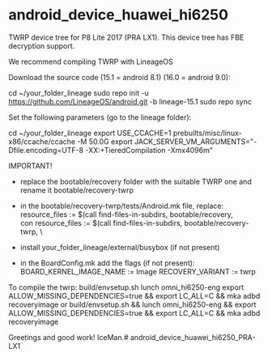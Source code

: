 # android_device_huawei_hi6250
TWRP device tree for  P8 Lite 2017 (PRA LX1).
This device tree has FBE decryption support.

We recommend compiling TWRP with LineageOS

Download the source code (15.1 = android 8.1) (16.0 = android 9.0):

cd ~/your_folder_lineage
sudo repo init -u https://github.com/LineageOS/android.git -b lineage-15.1
sudo repo sync

Set the following parameters (go to the lineage folder):

cd ~/your_folder_lineage
export USE_CCACHE=1
prebuilts/misc/linux-x86/ccache/ccache -M 50.0G
export JACK_SERVER_VM_ARGUMENTS="-Dfile.encoding=UTF-8 -XX:+TieredCompilation -Xmx4096m"

IMPORTANT!
- replace the bootable/recovery folder with the suitable TWRP one and rename it bootable/recovery-twrp
- in the bootable/recovery-twrp/tests/Android.mk file, replace:
	resource_files := $(call find-files-in-subdirs, bootable/recovery, \
	con
	resource_files := $(call find-files-in-subdirs, bootable/recovery-twrp, \
	
- install your_folder_lineage/external/busybox (if not present)
- in the BoardConfig.mk add the flags (if not present):
	BOARD_KERNEL_IMAGE_NAME := Image
	RECOVERY_VARIANT := twrp
	
To compile the twrp:
build/envsetup.sh
lunch omni_hi6250-eng
export ALLOW_MISSING_DEPENDENCIES=true && export LC_ALL=C && mka adbd recoveryimage
or
build/envsetup.sh && lunch omni_hi6250-eng && export ALLOW_MISSING_DEPENDENCIES=true && export LC_ALL=C && mka adbd recoveryimage

Greetings and good work! IceMan.# android_device_huawei_hi6250_PRA-LX1
